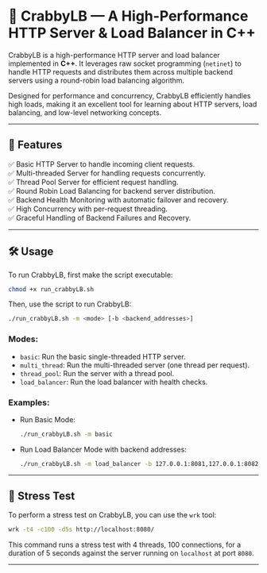 # 🦀 CrabbyLB — A High-Performance HTTP Server & Load Balancer in C++

CrabbyLB is a high-performance HTTP server and load balancer implemented in **C++**. It leverages raw socket programming (`netinet`) to handle HTTP requests and distributes them across multiple backend servers using a round-robin load balancing algorithm. 

Designed for performance and concurrency, CrabbyLB efficiently handles high loads, making it an excellent tool for learning about HTTP servers, load balancing, and low-level networking concepts.

---

## 🚀 **Features**

✅ Basic HTTP Server to handle incoming client requests.  
✅ Multi-threaded Server for handling requests concurrently.  
✅ Thread Pool Server for efficient request handling.  
✅ Round Robin Load Balancing for backend server distribution.  
✅ Backend Health Monitoring with automatic failover and recovery.  
✅ High Concurrency with per-request threading.  
✅ Graceful Handling of Backend Failures and Recovery.  

---

## 🛠️ **Usage**

To run CrabbyLB, first make the script executable:
```sh
chmod +x run_crabbyLB.sh
```

Then, use the script to run CrabbyLB:
```sh
./run_crabbyLB.sh -m <mode> [-b <backend_addresses>]
```

### Modes:
- `basic`: Run the basic single-threaded HTTP server.
- `multi_thread`: Run the multi-threaded server (one thread per request).
- `thread_pool`: Run the server with a thread pool.
- `load_balancer`: Run the load balancer with health checks.

### Examples:
- Run Basic Mode:
    ```sh
    ./run_crabbyLB.sh -m basic
    ```

- Run Load Balancer Mode with backend addresses:
    ```sh
    ./run_crabbyLB.sh -m load_balancer -b 127.0.0.1:8081,127.0.0.1:8082
    ```

---

## 🔄 **Stress Test**

To perform a stress test on CrabbyLB, you can use the `wrk` tool:
```sh
wrk -t4 -c100 -d5s http://localhost:8080/
```

This command runs a stress test with 4 threads, 100 connections, for a duration of 5 seconds against the server running on `localhost` at port `8080`.

---
